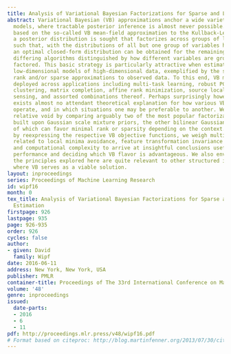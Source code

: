```yaml
---
title: Analysis of Variational Bayesian Factorizations for Sparse and Low-Rank Estimation
abstract: Variational Bayesian (VB) approximations anchor a wide variety of probabilistic
  models, where tractable posterior inference is almost never possible. Typically
  based on the so-called VB mean-field approximation to the Kullback-Leibler divergence,
  a posterior distribution is sought that factorizes across groups of latent variables
  such that, with the distributions of all but one group of variables held fixed,
  an optimal closed-form distribution can be obtained for the remaining group, with
  differing algorithms distinguished by how different variables are grouped and ultimately
  factored. This basic strategy is particularly attractive when estimating structured
  low-dimensional models of high-dimensional data, exemplified by the search for minimal
  rank and/or sparse approximations to observed data. To this end, VB models are frequently
  deployed across applications including multi-task learning, robust PCA, subspace
  clustering, matrix completion, affine rank minimization, source localization, compressive
  sensing, and assorted combinations thereof. Perhaps surprisingly however, there
  exists almost no attendant theoretical explanation for how various VB factorizations
  operate, and in which situations one may be preferable to another. We address this
  relative void by comparing arguably two of the most popular factorizations, one
  built upon Gaussian scale mixture priors, the other bilinear Gaussian priors, both
  of which can favor minimal rank or sparsity depending on the context. More specifically,
  by reexpressing the respective VB objective functions, we weigh multiple factors
  related to local minima avoidance, feature transformation invariance and correlation,
  and computational complexity to arrive at insightful conclusions useful in explaining
  performance and deciding which VB flavor is advantageous. We also envision that
  the principles explored here are quite relevant to other structured inverse problems
  where VB serves as a viable solution.
layout: inproceedings
series: Proceedings of Machine Learning Research
id: wipf16
month: 0
tex_title: Analysis of Variational Bayesian Factorizations for Sparse and Low-Rank
  Estimation
firstpage: 926
lastpage: 935
page: 926-935
order: 926
cycles: false
author:
- given: David
  family: Wipf
date: 2016-06-11
address: New York, New York, USA
publisher: PMLR
container-title: Proceedings of The 33rd International Conference on Machine Learning
volume: '48'
genre: inproceedings
issued:
  date-parts:
  - 2016
  - 6
  - 11
pdf: http://proceedings.mlr.press/v48/wipf16.pdf
# Format based on citeproc: http://blog.martinfenner.org/2013/07/30/citeproc-yaml-for-bibliographies/
---
```


